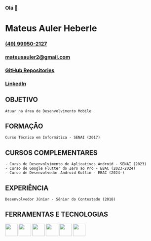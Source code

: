 ### Olá 👋

# Mateus Auler Heberle

### [(49) 99950-2127](https://wa.me/5549999502127)

### [mateusauler2@gmail.com](mailto:mateusauler2@gmail.com)

### [GitHub Repositories](https://github.com/mateusheberle?tab=repositories)

### [LinkedIn](https://www.linkedin.com/in/mateus-auler/)


## OBJETIVO
    Atuar na área de Desenvolvimento Mobile

## FORMAÇÃO
    Curso Técnico em Informática - SENAI (2017)

## CURSOS COMPLEMENTARES
    - Curso de Desenvolvimento de Aplicativos Android - SENAI (2023)
    - Curso de Google Flutter do Zero ao Pro - EBAC (2023-2024) 
    - Curso de Desenvolvedor Android Kotlin - EBAC (2024-)

## EXPERIÊNCIA
    Desenvolvedor Júnior - Sênior do Contestado (2018)

## FERRAMENTAS E TECNOLOGIAS

<img loading="lazy" src="https://cdn.jsdelivr.net/gh/devicons/devicon/icons/flutter/flutter-original.svg" width="40" height="40"/>
<img loading="lazy" src="https://cdn.jsdelivr.net/gh/devicons/devicon/icons/dart/dart-original.svg" width="40" height="40"/> 
<img loading="lazy" src="https://cdn.jsdelivr.net/gh/devicons/devicon/icons/kotlin/kotlin-original.svg" width="40" height="40"/> 
<img loading="lazy" src="https://cdn.jsdelivr.net/gh/devicons/devicon/icons/android/android-plain.svg" width="40" height="40"/> 
<img loading="lazy" src="https://cdn.jsdelivr.net/gh/devicons/devicon/icons/androidstudio/androidstudio-original.svg" width="40" height="40"/> 
<img loading="lazy" src="https://cdn.jsdelivr.net/gh/devicons/devicon/icons/git/git-original.svg" width="40" height="40"/>

